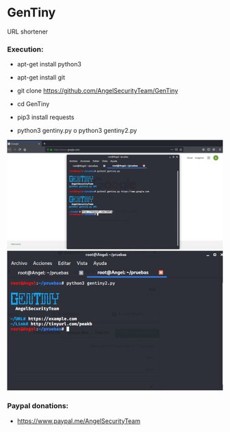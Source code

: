# GenTiny

URL shortener

<h3> Execution: </h3>

* apt-get install python3

* apt-get install git

* git clone https://github.com/AngelSecurityTeam/GenTiny

* cd GenTiny

* pip3 install requests

* python3 gentiny.py o python3 gentiny2.py

<img src="https://github.com/AngelSecurityTeam/GenTiny/blob/master/img/gentiny.png">

<img src="https://github.com/AngelSecurityTeam/GenTiny/blob/master/img/gentiny2.png">

<h3> Paypal donations: </h3>

* https://www.paypal.me/AngelSecurityTeam
